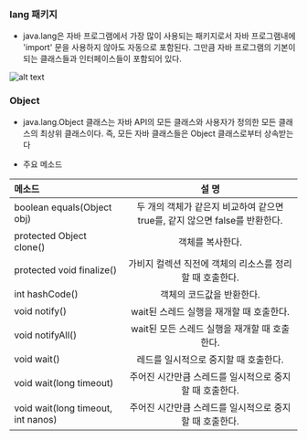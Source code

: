 ### lang 패키지
- java.lang은 자바 프로그램에서 가장 많이 사용되는 패키지로서 자바 프로그램내에 'import' 문을 사용하지 않아도 자동으로 포함된다. 그만큼 자바 프로그램의 기본이 되는 클래스들과 인터페이스들이 포함되어 있다.

![alt text](https://t1.daumcdn.net/cfile/tistory/233BA837529F47710A)

### Object
- java.lang.Object 클래스는 자바 API의 모든 클래스와 사용자가 정의한 모든 클래스의 최상위 클래스이다. 즉, 모든 자바 클래스들은 Object 클래스로부터 상속받는다

- 주요 메소드

| 메소드 | 설 명  |
| :-------- | :--------: |
| boolean equals(Object obj)  | 두 개의 객체가 같은지 비교하여 같으면 true를, 같지 않으면 false를 반환한다. | 
| protected Object clone() | 객체를 복사한다.  | 
| protected void finalize()   | 가비지 컬렉션 직전에 객체의 리소스를 정리할 때 호출한다. | 
| int hashCode()   | 객체의 코드값을 반환한다.   | 
| void notify()   | wait된 스레드 실행을 재개할 때 호출한다.|
| void notifyAll()  | wait된 모든 스레드 실행을 재개할 때 호출한다. |
| void wait()   | 레드를 일시적으로 중지할 때 호출한다. |
| void wait(long timeout)   | 주어진 시간만큼 스레드를 일시적으로 중지할 때 호출한다.|
| void wait(long timeout, int nanos)   | 주어진 시간만큼 스레드를 일시적으로 중지할 때 호출한다.|


